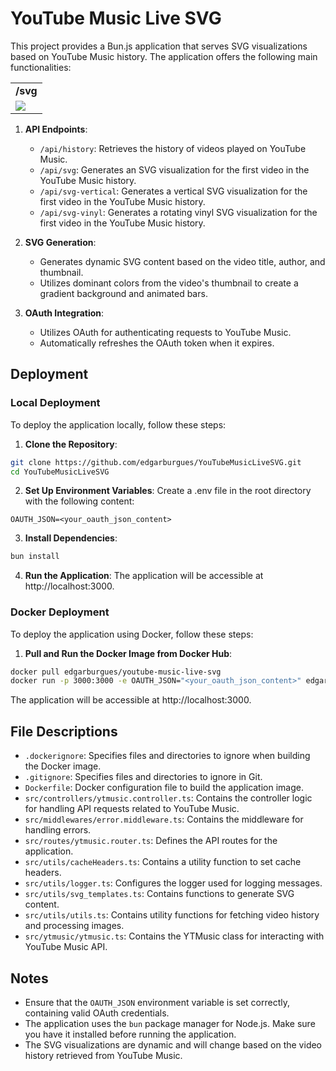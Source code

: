 # YouTube Music Live SVG

This project provides a Bun.js application that serves SVG visualizations based on YouTube Music history. The application offers the following main functionalities:

<table align="center">
  <tr>
    <td colspan="" align="center">
      <strong>/svg</strong>
    </td>
  </tr>
  <tr>
    <td>
      <img src="https://youtubemusiclivesvg.azurewebsites.net/api/svg" />
    </td>
  </tr>
</table>

1. **API Endpoints**:

   - `/api/history`: Retrieves the history of videos played on YouTube Music.
   - `/api/svg`: Generates an SVG visualization for the first video in the YouTube Music history.
   - `/api/svg-vertical`: Generates a vertical SVG visualization for the first video in the YouTube Music history.
   - `/api/svg-vinyl`: Generates a rotating vinyl SVG visualization for the first video in the YouTube Music history.

2. **SVG Generation**:

   - Generates dynamic SVG content based on the video title, author, and thumbnail.
   - Utilizes dominant colors from the video's thumbnail to create a gradient background and animated bars.

3. **OAuth Integration**:
   - Utilizes OAuth for authenticating requests to YouTube Music.
   - Automatically refreshes the OAuth token when it expires.

## Deployment

### Local Deployment

To deploy the application locally, follow these steps:

1. **Clone the Repository**:

```sh
git clone https://github.com/edgarburgues/YouTubeMusicLiveSVG.git
cd YouTubeMusicLiveSVG
```

2. **Set Up Environment Variables**:
   Create a .env file in the root directory with the following content:

```
OAUTH_JSON=<your_oauth_json_content>
```

3. **Install Dependencies**:

```sh
bun install
```

4. **Run the Application**:
   The application will be accessible at http://localhost:3000.

### Docker Deployment

To deploy the application using Docker, follow these steps:

1. **Pull and Run the Docker Image from Docker Hub**:

```sh
docker pull edgarburgues/youtube-music-live-svg
docker run -p 3000:3000 -e OAUTH_JSON="<your_oauth_json_content>" edgarburgues/youtube-music-live-svg
```

The application will be accessible at http://localhost:3000.

## File Descriptions

- `.dockerignore`: Specifies files and directories to ignore when building the Docker image.
- `.gitignore`: Specifies files and directories to ignore in Git.
- `Dockerfile`: Docker configuration file to build the application image.
- `src/controllers/ytmusic.controller.ts`: Contains the controller logic for handling API requests related to YouTube Music.
- `src/middlewares/error.middleware.ts`: Contains the middleware for handling errors.
- `src/routes/ytmusic.router.ts`: Defines the API routes for the application.
- `src/utils/cacheHeaders.ts`: Contains a utility function to set cache headers.
- `src/utils/logger.ts`: Configures the logger used for logging messages.
- `src/utils/svg_templates.ts`: Contains functions to generate SVG content.
- `src/utils/utils.ts`: Contains utility functions for fetching video history and processing images.
- `src/ytmusic/ytmusic.ts`: Contains the YTMusic class for interacting with YouTube Music API.

## Notes

- Ensure that the `OAUTH_JSON` environment variable is set correctly, containing valid OAuth credentials.
- The application uses the `bun` package manager for Node.js. Make sure you have it installed before running the application.
- The SVG visualizations are dynamic and will change based on the video history retrieved from YouTube Music.
